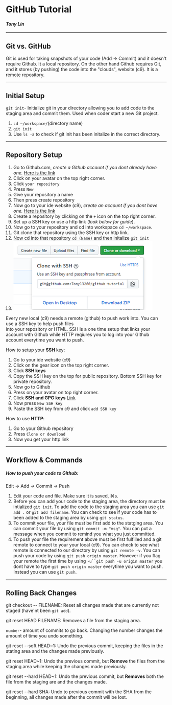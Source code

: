# GitHub Tutorial
#### _Tony Lin_
---
## Git vs. GitHub
Git is used for taking snapshots of your code (Add -> Commit) and it doesn't require Github. It a local
repository. On the other hand Github requires Git, and it stores (by pushing) the code into the "clouds",
website (c9). It is a remote repository.

---
## Initial Setup
`git init`- Initialize git in your directory allowing you to add code to the staging area and commit
them. Used when coder start a new Git project.
1. `cd ~/workspace/`(directory name)
2. `git init`
3. Use `ls -a` to check if git init has been initalize in the correct directory.

---
## Repository Setup
1. Go to Github.com, *create a Github account if you dont already have one.*
[Here is the link](https://github.com/)
2. Click on your avatar on the top right corner.
3. Click `your repository`
4. Press `New`
5. Give your repository a name
6. Then press create repository
7. Now go to your ide website (c9), *create an account if you dont have one.* 
[Here is the link](https://c9.io/signup)
8. Create a repository by clicking on the `+` icon on the top right corner.
9. Set up a SSH key or use a http link (*look below for guide*).
10. Now go to your repository and cd into workspace `cd ~/workspace`.
11. Git clone that repository using the SSH key or http link.
12. Now cd into that repository `cd (Name)` and then initalize `git init`
13. ![1](SnapGit.png)

Every new local (c9) needs a remote (github) to push work into. You can use a SSH key to help push files  
into your repository or HTML. SSH is a one time setup that links your account with Github while HTTP
reqiures you to log into your Github account everytime you want to push.

How to setup your **SSH** key:
1. Go to your ide website (c9) 
2. Click on the gear icon on the top right corner.
2. Click **SSH keys**
3. Copy the SSH key on the top for public repository. Bottom SSH key for private repository.
4. Now go to Github
5. Press on your avatar on top right corner.
6. Click **SSH and GPG keys** [Link](https://github.com/settings/keys)
7. Now press `New SSH key`
8. Paste the SSH key from c9 and click `add SSH key`


How to use **HTTP**:
1. Go to your Github repository
2. Press `Clone or download`
3. Now you get your http link 

---
## Workflow & Commands
##### How to push your code to Github:
Edit -> Add -> Commit -> Push 
1. Edit your code and file. Make sure it is saved, ⌘s.
2. Before you can add your code to the staging area, the directory must be intialized `git init`. To
add the code to the staging area you can use `git add .` or `git add filename`. You can check to see
if your code has to been added to the staging area by using `git status`.
3. To commit your file, your file must be first add to the statging area. You can commit your file
by using `git commit -m "msg"`. You can put a message when you commit to remind you what you just
committed.
4. To push your file the requirement above must be first fulfilled and a git remote to connect to your
your local (c9). You can check to see what remote is connected to our directory by using `git remote -v`.
You can push your code by using `git push origin master`. However if you flag your remote the first time
by using `-u``git push -u origin master` you dont have to type `git push origin master` everytime you 
want to push. Instead you can use `git push`.

---
## Rolling Back Changes
git checkout -- FILENAME: Reset all changes made that are currently not staged (have'nt been `git add`).

git reset HEAD FILENAME: Removes a file from the staging area.

`number`- amount of commits to go back. Changing the number changes the amount of time you undo something.

git reset --soft HEAD~1: Undo the previous commit, keeping the files in the stating area and the changes
made previously.

git reset HEAD~1: Undo the previous commit, but **Remove** the files from the staging area while keeping 
the changes made previously.

git reset --hard HEAD~1: Undo the previous commit, but **Removes** both the file from the staging are and 
the changes made.

git reset --hard SHA: Undo to previous commit with the SHA from the beginning, all changes made after the
commit will be lost.
